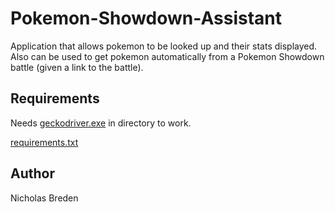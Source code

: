 # Pokemon-Showdown-Assistant

Application that allows pokemon to be looked up and their stats displayed. Also can be used to get pokemon automatically from a Pokemon Showdown battle (given a link to the battle).

## Requirements

Needs [geckodriver.exe](https://github.com/mozilla/geckodriver/releases) in directory to work.

[requirements.txt](https://github.com/nbreden00/Pokemon-Showdown-Assistant/blob/master/requirements.txt)

## Author
Nicholas Breden

